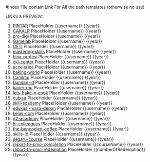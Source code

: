 
#Index File contain Link For All the path templates (otherwise no use)


LINKS & PREVIEW: 
1. [PINTAR](https://htmlpreview.github.io/?https://github.com/amananku-pintar/templates/blob/main/1-pintar.html) PlaceHolder {{username}} {{year}}
2. [CAKALP](https://htmlpreview.github.io/?https://github.com/amananku-pintar/templates/blob/main/2-Cakap.html)  PlaceHolder {{username}} {{year}}
3. [pro-digi](https://htmlpreview.github.io/?https://github.com/amananku-pintar/templates/blob/main/3-pro-digi.html)  PlaceHolder {{username}} {{year}}
4. [Gamelab](https://htmlpreview.github.io/?https://github.com/amananku-pintar/templates/blob/main/4-gamelab.html)  PlaceHolder {{username}} {{year}}
5. [GETI](https://htmlpreview.github.io/?https://github.com/amananku-pintar/templates/blob/main/5-geti.html)  PlaceHolder {{username}} {{year}}
6. [mastering-skills](https://htmlpreview.github.io/?https://github.com/amananku-pintar/templates/blob/main/6-mastering-skills.html)  PlaceHolder {{username}} {{year}}
7. [bina-profesi](https://htmlpreview.github.io/?https://github.com/amananku-pintar/templates/blob/main/7-bina-profesi.html)  PlaceHolder {{username}} {{year}}
8. [cki-center](https://htmlpreview.github.io/?https://github.com/amananku-pintar/templates/blob/main/8-cki-center.html)  PlaceHolder {{username}} {{year}}
9. [accelerice](https://htmlpreview.github.io/?https://github.com/amananku-pintar/templates/blob/main/9-accelerice.html)  PlaceHolder {{username}} {{year}}
10. [baking-world](https://htmlpreview.github.io/?https://github.com/amananku-pintar/templates/blob/main/10-baking-world.html)  PlaceHolder {{username}} {{year}}
11. [Cariilmu](https://htmlpreview.github.io/?https://github.com/amananku-pintar/templates/blob/main/11-Cariilmu.html)  PlaceHolder {{username}} {{year}}
12. [Dandan-id](https://htmlpreview.github.io/?https://github.com/amananku-pintar/templates/blob/main/12-Dandan-id.html)  PlaceHolder {{username}} {{year}}
13. [karier-mu](https://htmlpreview.github.io/?https://github.com/amananku-pintar/templates/blob/main/13-karier-mu.html)  PlaceHolder {{username}} {{year}}
14. [lets-bake-n-cook](https://htmlpreview.github.io/?https://github.com/amananku-pintar/templates/blob/main/14-lets-bake-n-cook.html)  PlaceHolder {{username}} {{year}}
15. [qubisa](https://htmlpreview.github.io/?https://github.com/amananku-pintar/templates/blob/main/15-qubisa.html)  PlaceHolder {{username}} {{year}}
16. [skill-academy](https://htmlpreview.github.io/?https://github.com/amananku-pintar/templates/blob/main/16-skill-academy.html)  PlaceHolder {{username}} {{year}}
17. [edukasi-masa-depan](https://htmlpreview.github.io/?https://github.com/amananku-pintar/templates/blob/main/17-edukasi-masa-depan.html)  PlaceHolder {{username}} {{year}}
18. [kelas-com](https://htmlpreview.github.io/?https://github.com/amananku-pintar/templates/blob/main/18-kelas-com.html)  PlaceHolder {{username}} {{year}}
19. [g2-academy](https://htmlpreview.github.io/?https://github.com/amananku-pintar/templates/blob/main/19-g2-academy.html)  PlaceHolder {{username}} {{year}}
20. [hi-colleagues](https://htmlpreview.github.io/?https://github.com/amananku-pintar/templates/blob/main/20-hi-colleagues.html)  PlaceHolder {{username}} {{year}}
21. [the-bencoolen-coffee](https://htmlpreview.github.io/?https://github.com/amananku-pintar/templates/blob/main/21-the-bencoolen-coffee.html)  PlaceHolder {{username}} {{year}}
22. [skills-id](https://htmlpreview.github.io/?https://github.com/amananku-pintar/templates/blob/main/22-skills-id.html)  PlaceHolder {{username}} {{year}}
23. [segaru-course](https://htmlpreview.github.io/?https://github.com/amananku-pintar/templates/blob/main/23-segaru-course.html)  PlaceHolder {{username}} {{year}}
24. [report-to-pmo-completion](https://htmlpreview.github.io/?https://github.com/amananku-pintar/templates/blob/main/report-to-pmo-completion.html)  PlaceHolder {{courseName}} {{year}}
25. [report-to-pmo-redemption](https://htmlpreview.github.io/?https://github.com/amananku-pintar/templates/blob/main/report-to-pmo-redemption.html)  PlaceHolder {{numberOfRedemption}} {{year}}
